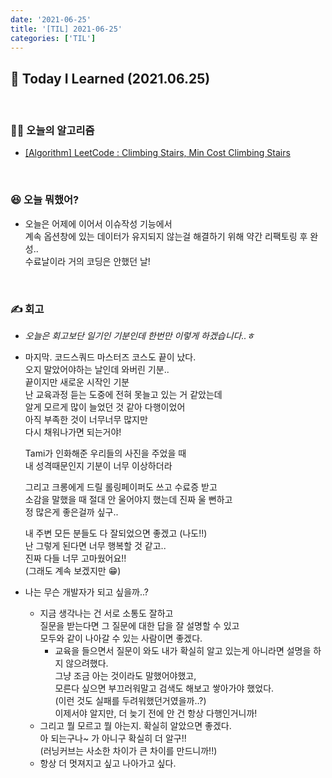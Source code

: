 ```yaml
---
date: '2021-06-25'
title: '[TIL] 2021-06-25'
categories: ['TIL']
---
```


## 🚀 Today I Learned (2021.06.25)

<br/>

### **👨‍💻 오늘의 알고리즘**

-   [[Algorithm] LeetCode : Climbing Stairs, Min Cost Climbing Stairs](https://17-sss.github.io/2021-06-25-Climbing_Stairs,_Min_Cost_Climbing_Stairs)

<br/>

### **😆 오늘 뭐했어?**

-   오늘은 어제에 이어서 이슈작성 기능에서  
    계속 옵션창에 있는 데이터가 유지되지 않는걸 해결하기 위해 약간 리팩토링 후 완성..  
    수료날이라 거의 코딩은 안했던 날!

<br/>

### **✍️ 회고**

-   _오늘은 회고보단 일기인 기분인데 한번만 이렇게 하겠습니다..ㅎ_
-   마지막. 코드스쿼드 마스터즈 코스도 끝이 났다.  
    오지 말았어야하는 날인데 와버린 기분..  
    끝이지만 새로운 시작인 기분  
    난 교육과정 듣는 도중에 전혀 못늘고 있는 거 같았는데  
    알게 모르게 많이 늘었던 것 같아 다행이었어  
    아직 부족한 것이 너무너무 많지만  
    다시 채워나가면 되는거야!

    Tami가 인화해준 우리들의 사진을 주었을 때  
    내 성격때문인지 기분이 너무 이상하더라

    그리고 크롱에게 드릴 롤링페이퍼도 쓰고 수료증 받고  
    소감을 말했을 때 절대 안 울어야지 했는데 진짜 울 뻔하고  
    정 많은게 좋은걸까 싶구..

    내 주변 모든 분들도 다 잘되었으면 좋겠고 (나도!!)  
    난 그렇게 된다면 너무 행복할 것 같고..  
    진짜 다들 너무 고마웠어요!!  
    (그래도 계속 보겠지만 😁)

-   나는 무슨 개발자가 되고 싶을까..?
    -   지금 생각나는 건 서로 소통도 잘하고  
         질문을 받는다면 그 질문에 대한 답을 잘 설명할 수 있고  
         모두와 같이 나아갈 수 있는 사람이면 좋겠다.
        -   교육을 들으면서 질문이 와도 내가 확실히 알고 있는게 아니라면 설명을 하지 않으려했다.  
             그냥 조금 아는 것이라도 말했어야했고,  
             모른다 싶으면 부끄러워말고 검색도 해보고 쌓아가야 했었다.  
             (이런 것도 실패를 두려워했던거였을까..?)  
             이제서야 알지만, 더 늦기 전에 안 건 항상 다행인거니까!
    -   그리고 뭘 모르고 뭘 아는지. 확실히 알았으면 좋겠다.  
         아 되는구나~ 가 아니구 확실히 더 알구!!  
         (러닝커브는 사소한 차이가 큰 차이를 만드니까!!)
    -   항상 더 멋져지고 싶고 나아가고 싶다.